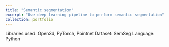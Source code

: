 ```yaml
---
title: "Semantic segmentation"
excerpt: "Use deep learning pipeline to perform semantic segmentation"
collection: portfolio
---
```


Libraries used: Open3d, PyTorch, Pointnet
Dataset: SemSeg
Language: Python
